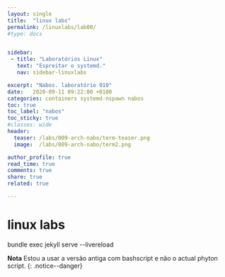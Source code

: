 ```yaml
---
layout: single
title:  "linux labs"
permalink: /linuxlabs/lab00/
#type: docs


sidebar:
 - title: "Laboratórios Linux"
   text: "Espreitar o systemd."
   nav: sidebar-linuxlabs

excerpt: "Nabos. laboratório 010"
date:   2020-09-11 09:22:00 +0100
categories: containers systemd-nspawn nabos
toc: true
toc_label: "nabos"
toc_sticky: true
#classes: wide
header:
  teaser: /labs/009-arch-nabo/term-teaser.png
  image:  /labs/009-arch-nabo/term2.png

author_profile: true
read_time: true
comments: true
share: true
related: true

---
```









# linux labs

bundle exec jekyll serve --livereload



**Nota** Estou a usar a versão antiga com bashscript e não o actual phyton script.
{: .notice--danger}